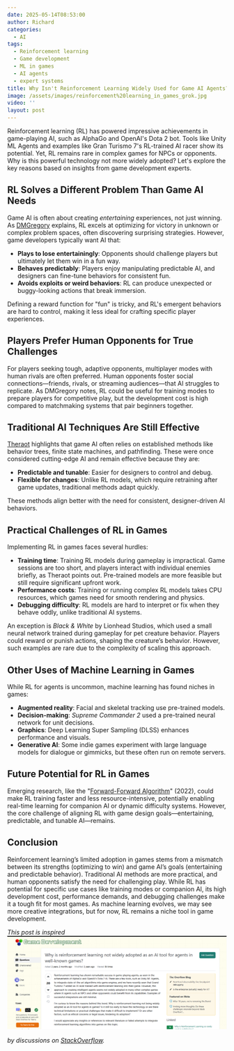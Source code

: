 ```yaml
---
date: 2025-05-14T08:53:00
author: Richard
categories:
  - AI
tags:
  - Reinforcement learning
  - Game development
  - ML in games
  - AI agents
  - expert systems
title: Why Isn't Reinforcement Learning Widely Used for Game AI Agents?
image: /assets/images/reinforcement%20learning_in_games_grok.jpg
video: ''
layout: post
---
```

Reinforcement learning (RL) has powered impressive achievements in game-playing AI, such as AlphaGo and OpenAI's Dota 2 bot. Tools like Unity ML Agents and examples like Gran Turismo 7's RL-trained AI racer show its potential. Yet, RL remains rare in complex games for NPCs or opponents. Why is this powerful technology not more widely adopted? Let's explore the key reasons based on insights from game development experts.

## RL Solves a Different Problem Than Game AI Needs

Game AI is often about creating _entertaining_ experiences, not just winning. As [DMGregory](https://gamedev.stackexchange.com/a/204782) explains, RL excels at optimizing for victory in unknown or complex problem spaces, often discovering surprising strategies. However, game developers typically want AI that:

- **Plays to lose entertainingly**: Opponents should challenge players but ultimately let them win in a fun way.
- **Behaves predictably**: Players enjoy manipulating predictable AI, and designers can fine-tune behaviors for consistent fun.
- **Avoids exploits or weird behaviors**: RL can produce unexpected or buggy-looking actions that break immersion.

Defining a reward function for "fun" is tricky, and RL's emergent behaviors are hard to control, making it less ideal for crafting specific player experiences.

## Players Prefer Human Opponents for True Challenges

For players seeking tough, adaptive opponents, multiplayer modes with human rivals are often preferred. Human opponents foster social connections—friends, rivals, or streaming audiences—that AI struggles to replicate. As DMGregory notes, RL could be useful for training modes to prepare players for competitive play, but the development cost is high compared to matchmaking systems that pair beginners together.

## Traditional AI Techniques Are Still Effective

[Theraot](https://gamedev.stackexchange.com/a/204783) highlights that game AI often relies on established methods like behavior trees, finite state machines, and pathfinding. These were once considered cutting-edge AI and remain effective because they are:

- **Predictable and tunable**: Easier for designers to control and debug.
- **Flexible for changes**: Unlike RL models, which require retraining after game updates, traditional methods adapt quickly.

These methods align better with the need for consistent, designer-driven AI behaviors.

## Practical Challenges of RL in Games

Implementing RL in games faces several hurdles:

- **Training time**: Training RL models during gameplay is impractical. Game sessions are too short, and players interact with individual enemies briefly, as Theraot points out. Pre-trained models are more feasible but still require significant upfront work.
- **Performance costs**: Training or running complex RL models takes CPU resources, which games need for smooth rendering and physics.
- **Debugging difficulty**: RL models are hard to interpret or fix when they behave oddly, unlike traditional AI systems.

An exception is _Black & White_ by Lionhead Studios, which used a small neural network trained during gameplay for pet creature behavior. Players could reward or punish actions, shaping the creature’s behavior. However, such examples are rare due to the complexity of scaling this approach.

## Other Uses of Machine Learning in Games

While RL for agents is uncommon, machine learning has found niches in games:

- **Augmented reality**: Facial and skeletal tracking use pre-trained models.
- **Decision-making**: _Supreme Commander 2_ used a pre-trained neural network for unit decisions.
- **Graphics**: Deep Learning Super Sampling (DLSS) enhances performance and visuals.
- **Generative AI**: Some indie games experiment with large language models for dialogue or gimmicks, but these often run on remote servers.

## Future Potential for RL in Games

Emerging research, like the "[Forward-Forward Algorithm](https://arxiv.org/abs/2212.13345)" (2022), could make RL training faster and less resource-intensive, potentially enabling real-time learning for companion AI or dynamic difficulty systems. However, the core challenge of aligning RL with game design goals—entertaining, predictable, and tunable AI—remains.

## Conclusion

Reinforcement learning’s limited adoption in games stems from a mismatch between its strengths (optimizing to win) and game AI’s goals (entertaining and predictable behavior). Traditional AI methods are more practical, and human opponents satisfy the need for challenging play. While RL has potential for specific use cases like training modes or companion AI, its high development cost, performance demands, and debugging challenges make it a tough fit for most games. As machine learning evolves, we may see more creative integrations, but for now, RL remains a niche tool in game development.

_This post is inspired&#32;_![Reinforcement learning in Game development screenshot from stackxchange](/assets/images/game_development_rL_stackexchange.png "Reinforcement learning in Game development screenshot from stackxchange")

_by discussions on&#32;[StackOverflow](https://gamedev.stackexchange.com/questions/204781/why-is-reinforcement-learning-not-widely-adopted-as-an-ai-tool-for-agents-in-wel)._
